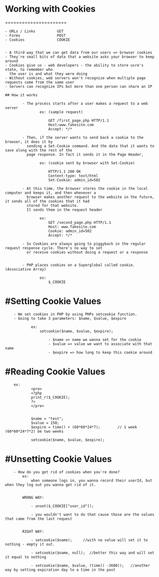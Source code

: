 # Working with Cookies
======================

	- URLs / Links			GET
	- Forms					POST
	- Cookies				COOKIE


	- A third way that we can get data from our users => browser cookies
	- They're small bits of data that a website asks your browser to keep around
	- Cookies give us - web developers - the ability to store usre's state, to remember who
	  the user is and what they were doing
	- Without cookies, web servers won't recognize when multiple page requests come from the same user
	- Servers can recognize IPs but more than one person can share an IP

	## How it works

			- The process starts after a user makes a request to a web server
					ex: (sample request)

						GET /first_page.php HTTP/1.1
						Host:www.fakesite.com
						Accept: */*

			- Then, if the server wants to send back a cookie to the browser, it does it by
			  sending a Set-Cookie command. And the data that it wants to save along with the rest of the
			  page response. In fact it sends it in the Page Header,

			  		ex: (cookie sent by browser with Set-Cookie)

			  			HTTP/1.1 200 OK
			  			Content-type: text/html
			  			Set-Cookie: admin_id=502

			- At this time, the browser stores the cookie in the local computer and keeps it, and then whenever a
			  browser makes another request to the website in the future, it sends all of the cookies that it had
			  stored for that website. 
			  It sends them in the request header

			  		ex:
			  			GET /second_page.php HTTP/1.1
			  			Host: www.fakesite.com
			  			Cookie: admin_id=502
			  			Accept: */*

			- So Cookies are always going to piggyback in the regular request response cycle. There's no way to set
			  or receive cookies without doing a request or a response


			- PHP places cookies on a Superglobal called cookie. (Associative Array)

					ex:
						$_COOKIE



#Setting Cookie Values
======================
		
		- We set cookies in PHP by using PHPs setcookie function.
		- Going to take 3 parameters: $name, $value, $expire

				ex:
					setcookie($name, $value, $expire);

						- $name => name we wanna set for the cookie
						- $value => value we want to associate with that name
						- $expire => how long to keep this cookie around


#Reading Cookie Values
======================

		ex:
				<pre>
				<?php
				print_r($_COOKIE);
				?>	
				</pre>


				$name = "test";
				$value = 150;
				$expire = time() + (60*60*24*7);		// 1 week    (60*60*24*7*2) be two weeks	 

				setcookie($name, $value, $expire);


#Unsetting Cookie Values
========================

		- How do you get rid of cookies when you're done?
			ex:
				when someone logs in, you wanna record their userId, but when they log out you wanna get rid of it.


			WRONG WAY:

				- unset($_COOKIE["user_id"]);	

				- you wouldn't want to do that cause those are the values that came from the last request


			RIGHT WAY:

				- setcookie($name);     //with no value will set it to nothing - empty it out.

				- setcookie($name, null);  //better this way and will set it equal to nothing

				- setcookie($name, $value, (time() -3600));   //another way by setting expiration day to a time in the past